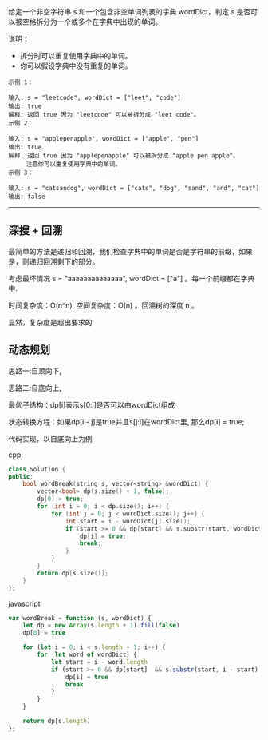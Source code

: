 给定一个非空字符串 s 和一个包含非空单词列表的字典 wordDict，判定 s 是否可以被空格拆分为一个或多个在字典中出现的单词。

说明：

- 拆分时可以重复使用字典中的单词。
- 你可以假设字典中没有重复的单词。

```case
示例 1：

输入: s = "leetcode", wordDict = ["leet", "code"]
输出: true
解释: 返回 true 因为 "leetcode" 可以被拆分成 "leet code"。
示例 2：

输入: s = "applepenapple", wordDict = ["apple", "pen"]
输出: true
解释: 返回 true 因为 "applepenapple" 可以被拆分成 "apple pen apple"。
     注意你可以重复使用字典中的单词。
示例 3：

输入: s = "catsandog", wordDict = ["cats", "dog", "sand", "and", "cat"]
输出: false
```


---

## 深搜 + 回溯

最简单的方法是递归和回溯，我们检查字典中的单词是否是字符串的前缀，如果是，则递归回溯剩下的部分。

考虑最坏情况 s = "aaaaaaaaaaaaaa", wordDict = ["a"] 。每一个前缀都在字典中.

时间复杂度：O(n^n), 空间复杂度：O(n) 。回溯树的深度 n 。

显然，复杂度是超出要求的

## 动态规划

思路一:自顶向下,

思路二:自底向上,

最优子结构：dp[i]表示s[0:i]是否可以由wordDict组成

状态转换方程：如果dp[i - j]是true并且s[j:i]在wordDict里, 那么dp[i] = true;

代码实现，以自底向上为例

cpp

```cpp
class Solution {
public:
    bool wordBreak(string s, vector<string> &wordDict) {
        vector<bool> dp(s.size() + 1, false);
        dp[0] = true;
        for (int i = 0; i < dp.size(); i++) {
            for (int j = 0; j < wordDict.size(); j++) {
                int start = i - wordDict[j].size();
                if (start >= 0 && dp[start] && s.substr(start, wordDict[j].size()) == wordDict[j]) {
                    dp[i] = true;
                    break;
                }
            }
        }
        return dp[s.size()];
    }
};
```

javascript

```javascript
var wordBreak = function (s, wordDict) {
    let dp = new Array(s.length + 1).fill(false)
    dp[0] = true

    for (let i = 0; i < s.length + 1; i++) {
        for (let word of wordDict) {
            let start = i - word.length
            if (start >= 0 && dp[start]  && s.substr(start, i - start) == word) {
                dp[i] = true
                break
            }
        }
    }

    return dp[s.length]
};
```
